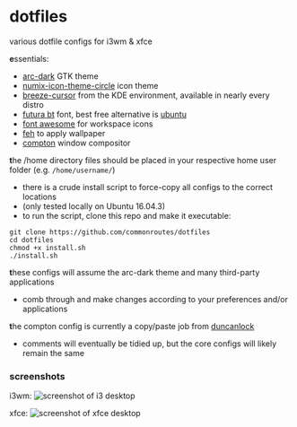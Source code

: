 # dotfiles
various dotfile configs for i3wm &amp; xfce


**e**ssentials:
- [arc-dark](https://github.com/horst3180/Arc-theme) GTK theme
- [numix-icon-theme-circle](https://github.com/numixproject/numix-icon-theme-circle) icon theme
- [breeze-cursor](https://store.kde.org/content/show.php/Breeze?content=165371) from the KDE environment, available in nearly every distro
- [futura bt](https://www.fontshop.com/families/futura-bt) font, best free alternative is [ubuntu](http://font.ubuntu.com/)
- [font awesome](http://fontawesome.io/) for workspace icons
- [feh](https://feh.finalrewind.org/) to apply wallpaper
- [compton](https://github.com/chjj/compton) window compositor

**t**he /home directory files should be placed in your respective home user folder (e.g. `/home/username/`)<br>
- there is a crude install script to force-copy all configs to the correct locations
- (only tested locally on Ubuntu 16.04.3)
- to run the script, clone this repo and make it executable:

`git clone https://github.com/commonroutes/dotfiles`<br>
`cd dotfiles`<br>
`chmod +x install.sh`<br>
`./install.sh`

**t**hese configs will assume the arc-dark theme and many third-party applications<br>
- comb through and make changes according to your preferences and/or applications<br>

**t**he compton config is currently a copy/paste job from [duncanlock](http://duncanlock.net/blog/2013/06/07/how-to-switch-to-compton-for-beautiful-tear-free-compositing-in-xfce/)<br>
- comments will eventually be tidied up, but the core configs will likely remain the same


### screenshots

i3wm:
![screenshot of i3 desktop](https://i.imgur.com/rp8CbHK.png)

xfce:
![screenshot of xfce desktop](http://i.imgur.com/iNBgywE.png)
